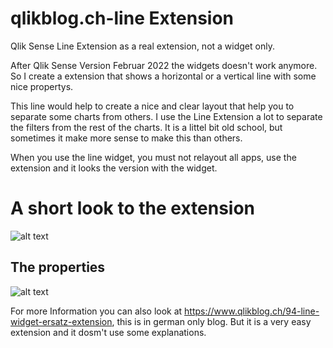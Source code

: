 # qlikblog.ch-line Extension

Qlik Sense Line Extension as a real extension, not a widget only.

After Qlik Sense Version Februar 2022 the widgets doesn't work anymore. 
So I create a extension that shows a horizontal or a vertical line with some nice propertys.

This line would help to create a nice and clear layout that help you to separate some charts from others.
I use the Line Extension a lot to separate the filters from the rest of the charts.
It is a littel bit old school, but sometimes it make more sense to make this than others. 

When you use the line widget, you must not relayout all apps, use the extension and it looks the version with the widget.


# A short look to the extension
![alt text](https://github.com/rgerber/qlikblog.ch-line/blob/main/qlikblog.ch_LineExtension.png?raw=true)


## The properties
![alt text](https://github.com/rgerber/qlikblog.ch-line/blob/main/qlikblog.ch_LineExtension_properties.png?raw=true)


For more Information you can also look at https://www.qlikblog.ch/94-line-widget-ersatz-extension, this is in german only blog. 
But it is a very easy extension and it dosm't use some explanations.


